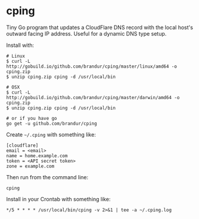 # cping

Tiny Go program that updates a CloudFlare DNS record with the local host's outward facing IP address. Useful for a dynamic DNS type setup.

Install with:

```
# Linux
$ curl -L http://gobuild.io/github.com/brandur/cping/master/linux/amd64 -o cping.zip
$ unzip cping.zip cping -d /usr/local/bin

# OSX
$ curl -L http://gobuild.io/github.com/brandur/cping/master/darwin/amd64 -o cping.zip
$ unzip cping.zip cping -d /usr/local/bin

# or if you have go
go get -u github.com/brandur/cping
```

Create `~/.cping` with something like:

```
[cloudflare]
email = <email>
name = home.example.com
token = <API secret token>
zone = example.com
```

Then run from the command line:

```
cping
```

Install in your Crontab with something like:

```
*/5 * * * * /usr/local/bin/cping -v 2>&1 | tee -a ~/.cping.log
```
